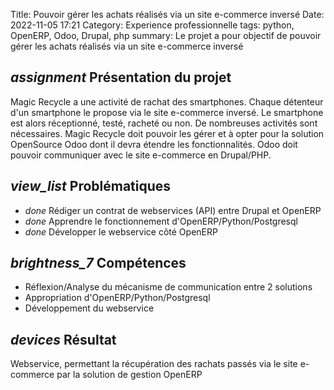 Title: Pouvoir gérer les achats réalisés via un site e-commerce inversé 
Date: 2022-11-05 17:21
Category: Experience professionnelle
tags: python, OpenERP, Odoo, Drupal, php
summary: Le projet a pour objectif de pouvoir gérer les achats réalisés via un site e-commerce inversé

## <i class="medium material-icons">assignment</i> Présentation du projet

Magic Recycle a une activité de rachat des smartphones. Chaque détenteur d'un smartphone le propose via le site e-commerce inversé.
Le smartphone est alors réceptionné, testé, racheté ou non. De nombreuses activités sont nécessaires.
Magic Recycle doit pouvoir les gérer et à opter pour la solution OpenSource Odoo dont il devra étendre les fonctionnalités.
Odoo doit pouvoir communiquer avec le site e-commerce en Drupal/PHP. 

## <i class="medium material-icons">view_list</i> Problématiques

 - <i class="tiny material-icons">done</i> Rédiger un contrat de webservices (API) entre Drupal et OpenERP
 - <i class="tiny material-icons">done</i> Apprendre le fonctionnement d'OpenERP/Python/Postgresql
 - <i class="tiny material-icons">done</i> Développer le webservice côté OpenERP

## <i class="medium material-icons">brightness_7</i> Compétences 

- Réflexion/Analyse du mécanisme de communication entre 2 solutions
- Appropriation d'OpenERP/Python/Postgresql
- Développement du webservice

## <i class="medium material-icons">devices</i> Résultat

Webservice, permettant la récupération des rachats passés via le site e-commerce par la solution de gestion OpenERP 



